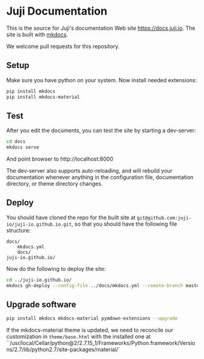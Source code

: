 # Juji Documentation

This is the source for Juji's documentation Web site https://docs.juji.io. The site is built with [mkdocs](https://mkdocs.org).

We welcome pull requests for this repository.

## Setup

Make sure you have python on your system. Now install needed extensions:

```bash
pip install mkdocs
pip install mkdocs-material
```

## Test

After you edit the documents, you can test the site by starting a dev-server:

```bash
cd docs
mkdocs serve
```

And point browser to http://localhost:8000

The dev-server also supports auto-reloading, and will rebuild your documentation whenever anything in the configuration file, documentation directory, or theme directory changes.


## Deploy

You should have cloned the repo for the built site at
`git@github.com:juji-io/juji-io.github.io.git`, so that you should have the following file structure:

```
docs/
    mkdocs.yml
    docs/
juji-io.github.io/
```
Now do the following to deploy the site:

```bash
cd ../juji-io.github.io/
mkdocs gh-deploy --config-file ../docs/mkdocs.yml --remote-branch master
```

## Upgrade software

```bash
pip install mkdocs mkdocs-material pymdown-extensions --upgrade
```

If the mkdocs-material theme is updated, we need to reconcile our customization in `theme/base.html` with the installed one at ``/usr/local/Cellar/python@2/2.7.15_1/Frameworks/Python.framework/Versions/2.7/lib/python2.7/site-packages/material/`
